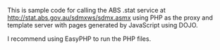 This is sample code for calling the ABS .stat service at http://stat.abs.gov.au/sdmxws/sdmx.asmx 
using PHP as the proxy and template server with pages generated by JavaScript using DOJO.

I recommend using EasyPHP to run the PHP files.